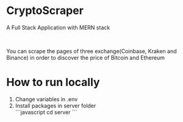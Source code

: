 <h1>CryptoScraper</h1>
<p>A Full Stack Application with MERN stack</p>
<br>
<p>You can scrape the pages of three exchange(Coinbase, Kraken and Binance) in order to discover the price of Bitcoin and Ethereum</p>

<h1>How to run locally</h1>
<ol>
<li>Change variables in .env</li>
<li>Install packages in server folder</li>
```javascript
cd server
```
</ol>


